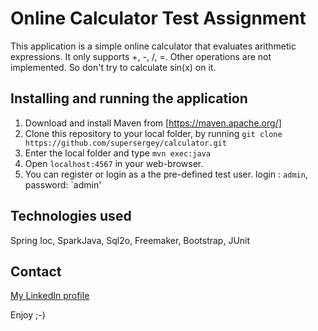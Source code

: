 # Online Calculator Test Assignment #

This application is a simple online calculator that evaluates arithmetic expressions.
It only supports +, -, /, =. Other operations are not implemented.
So don't try to calculate sin(x) on it.
                                       
## Installing and running the application ##

1. Download and install Maven from [https://maven.apache.org/]
2. Clone this repository to your local folder, by running `git clone https://github.com/supersergey/calculator.git`
3. Enter the local folder and type `mvn exec:java`
4. Open `localhost:4567` in your web-browser.
5. You can register or login as a the pre-defined test user. login : `admin`, password: `admin'

## Technologies used

Spring Ioc, SparkJava, Sql2o, Freemaker, Bootstrap, JUnit

## Contact

[My LinkedIn profile](https://www.linkedin.com/in/sergey-tolokunsky-103a2b1)
                                                         
Enjoy ;-)